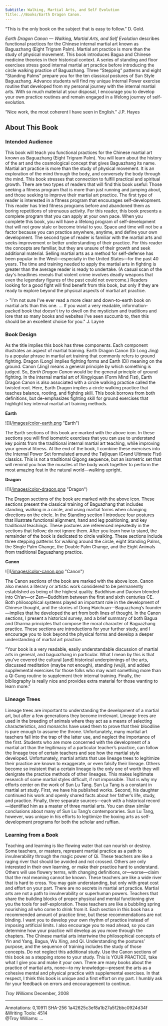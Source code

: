 ```yaml
---
Subtitle: Walking, Martial Arts, and Self Evolution
Title:.//Books/Earth Dragon Canon.
---
```


“This is the only book on the subject that is easy to follow.” D. Gold.

*Earth Dragon Canon — Walking, Martial Arts, and Self Evolution* describes functional practices for the Chinese internal martial art known as Baguazhang (Eight Trigram Palm). Martial art practice is more than the study of physical movement. This book introduces Bagua and Chinese medicine theories in their historical context. A series of standing and floor exercises stress good internal martial art practice before introducing the circle walking practice of Baguazhang. Three “Stepping” patterns and eight “Standing Palms” prepare you for the ten classical postures of Sun Style Baguazhang. Advance students will find my unique Internal Power exercise routine that developed from my personal journey with the internal martial arts. With so much material at your disposal, I encourage you to develop your own practice routines and remain engaged in a lifelong journey of self-evolution.

“Nice work, the most coherent I have seen in English.” J.P. Hayes

## About This Book

### Intended Audience

This book will teach you functional practices for the Chinese martial art known as Baguazhang (Eight Trigram Palm). You will learn about the history of the art and the cosmological concept that gives Baguazhang its name. Martial art practice is more than the study of physical movement. It is an exploration of the mind through the body, and conversely the body through the mind. This book stresses that connection to fulfill practical and spiritual growth. There are two types of readers that will find this book useful: Those seeking a fitness program that is more than just running and jumping about, and those seeking to improve their martial art practice. The first type of reader is interested in a fitness program that encourages self-development. This reader has tried fitness programs before and abandoned them as boring repetitions of strenuous activity. For this reader, this book presents a complete program that you can apply at your own pace. When you complete this book, you will have a lifelong program of self-development that will not grow stale or become trivial to you. Space and time will not be a factor because you can practice anywhere, anytime, and define your own development. The second type of reader is familiar with the martial arts and seeks improvement or better understanding of their practice. For this reader the concepts are familiar, but they are unsure of their growth and seek additional material. Selling martial arts as a method for self-defense has been popular in the West—especially in the United States—for the past 40 years. The time and training needed to apply the martial arts in fighting is greater than the average reader is ready to undertake. (A casual scan of the day's headlines reveals that violent crime involves deadly weapons that even the legendary figures of the past could not overcome.) Readers looking for a good fight will find benefit from this book, but only if they are ready to explore beyond the physical aspects of martial art practice.

\> "I'm not sure I've ever read a more clear and down-to-earth book on martial arts than this one. ... If you want a very readable, information-packed book that doesn't try to dwell on the mysticism and traditions and lore that so many books and websites I've seen succumb to, then this should be an excellent choice for you." J. Layne

### Book Design

As the title implies this book has three components. Each component illustrates an aspect of martial training. Earth Dragon Canon (Di Long Jing) is a popular phrase in martial art training that commonly refers to ground fighting. Dragon (Long) implies fighting forms and Earth (Di) meaning on the ground. Canon (Jing) means a general principle by which something is judged. So, *Earth Dragon Canon* would be the general principle of ground fighting. In the internal martial art of Xingyiquan (Form Mind Fist), Earth Dragon Canon is also associated with a circle walking practice called the twisted root. Here, Earth Dragon implies a circle walking practice that teaches balance, rooting, and fighting skill. This book borrows from both definitions, but de-emphasizes fighting skill for ground exercises that highlight key internal martial art training methods.

**Earth**

\![\](<u>/images/color-earth.png</u> "Earth")

The Earth sections of this book are marked with the above icon. In these sections you will find isometric exercises that you can use to understand key points from the traditional internal martial art teaching, while improving your general fitness. At the end of the book, I combine these exercises into the Internal Power Set formulated around the Taijiquan (Grand Ultimate Fist) classics. This is not a traditional Qigong sequence, but an isometric set that will remind you how the muscles of the body work together to perform the most amazing feat in the natural world—walking upright.

**Dragon**

\![\](<u>/images/color-dragon.png</u> "Dragon")

The Dragon sections of the book are marked with the above icon. These sections present the classical training of Baguazhang that includes standing, walking in a circle, and using martial forms when changing directions on the circle. In the Standing section I introduce four postures that illustrate functional alignment, hand and leg positioning, and key traditional teachings. These postures are referenced repeatedly in the sections that follow; do not ignore them. After you learn how to stand, the remainder of the book is dedicated to circle walking. These sections include three stepping patterns for walking around the circle, eight Standing Palms, the Single Palm Change, the Double Palm Change, and the Eight Animals from traditional Baguazhang practice.

**Canon**

\![\](<u>/images/color-canon.png</u> "Canon")

The Canon sections of the book are marked with the above icon. Canon also means a literary or artistic work considered to be permanently established as being of the highest quality. Buddhism and Daoism blended into Ch’an—or Zen—Buddhism between the first and sixth centuries CE. Both philosophical systems played an important role in the development of Chinese thought, and the stories of Dong Haichuan—Baguazhang’s founder—implies that he developed the art from both lines of thought. In the Canon sections, I present a historical survey, and a brief summary of both Bagua and Dharma principles that compose the moral character of Baguazhang practice. These sections are introductions for your further study, and I encourage you to look beyond the physical forms and develop a deeper understanding of martial art practice.

“Your book is a very readable, easily understandable discussion of martial arts in general, and baguazhang in particular. What I mean by this is that you've covered the cultural \[and\] historical underpinnings of the arts, discussed meditation (maybe not enough), standing (wuji), and added supplemental exercises for those folks who may want something more than a Qi Gung routine to supplement their internal training. Finally, the bibliography is really nice and provides extra material for those wanting to learn more.”

### Lineage Trees

Lineage trees are important to understanding the development of a martial art, but after a few generations they become irrelevant. Lineage trees are used in the breeding of animals where they act as a means of selecting characteristics, and monarchs have used them to prove that their bloodline is pure enough to assume the throne. Unfortunately, many martial art teachers fall into the trap of the latter use, and neglect the importance of the first. Students who are more concerned with the development of a martial art than the legitimacy of a particular teacher’s practice, can follow the lineage tree of certain teachers and see how the martial style developed. Unfortunately, martial artists that use lineage trees to legitimize their practice are known to exaggerate, or even falsify their lineage. Others become so insistent that a certain lineage is the only one of worth they will denigrate the practice methods of other lineages. This makes legitimate research of some martial styles difficult, if not impossible. That is why my efforts center on the work of Sun Lu Tang. Sun Lu Tang is a constant in martial art study. First, we have his published works. Second, his daughter continued his work and openly shared facts about her father’s life, study, and practice. Finally, three separate sources—each with a historical record—identified him as a master of three martial arts. You can draw similar conclusions about many of Sun Lu Tang’s contemporaries. Sun Lu Tang, however, was unique in his efforts to legitimize the boxing arts as self-development programs for both the scholar and ruffian.

### Learning from a Book

Teaching and learning is like flowing water that can nourish or destroy. Some teachers, or masters, represent martial practice as a path to invulnerability through the magic power of Qi. These teachers are like a raging river that should be avoided and not crossed. Others are only interested in their own learning, or make their practice hard to understand. Others will use flowery terms, with changing definitions, or—worse—claim that the real meaning cannot be known. These teachers are like a wide river that is hard to cross. You may gain understanding, but only with great cost and effort on your part. There are no secrets in martial art practice. Martial arts are not a path to invulnerability or superhuman powers. Teachers that share the building blocks of proper physical and mental functioning give you the tools for self-exploration. These teachers are like a bubbling spring nourishing all who come to drink from it. Each section in this book has a recommended amount of practice time, but these recommendations are not binding. I want you to develop your own rhythm of practice instead of imposing artificial limits. I also encourage you to read ahead, so you can determine how your practice will develop as you move through the chapters. The Chinese martial arts intertwine the philosophical concepts of Yin and Yang, Bagua, Wu Xing, and Qi. Understanding the postures’ purpose, and the sequence of training includes the study of those concepts. Do not neglect this additional study. Use the Canon sections of this book as a stepping stone to your study. This is YOUR PRACTICE, take what I give you and make it your own. There are many books about the practice of martial arts, none—to my knowledge—present the arts as a cohesive mental and physical practice with supplemental exercises. In that respect, I think this book is unique and a first effort on my part. I humbly ask for your feedback on errors and encouragement to continue.

*Troy Williams* December, 2008

---
Annotations: 0,10911 SHA-256 1a42625c3ef8a1b27a5f2bbc0924d34f  
&Writing Tools: 4514  
@Troy Williams:
...
